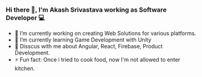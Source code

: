 ### Hi there 👋, I'm Akash Srivastava working as Software Developer 💻
<!--
**Dev-Akash/Dev-Akash** is a ✨ _special_ ✨ repository because its `README.md` (this file) appears on your GitHub profile.

Here are some ideas to get you started:

- 🔭 I’m currently working on ...
- 🌱 I’m currently learning ...
- 👯 I’m looking to collaborate on ...
- 🤔 I’m looking for help with ...
- 💬 Ask me about ...
- 📫 How to reach me: ...
- 😄 Pronouns: ...
- ⚡ Fun fact: ...
-->
- 🔭 I’m currently working on creating Web Solutions for various platforms.
- 🌱 I’m currently learning Game Development with Unity
- 💬 Disscus with me about Angular, React, Firebase, Product Development.
- ⚡ Fun fact: Once i tried to cook food, now I'm not allowed to enter kitchen.
